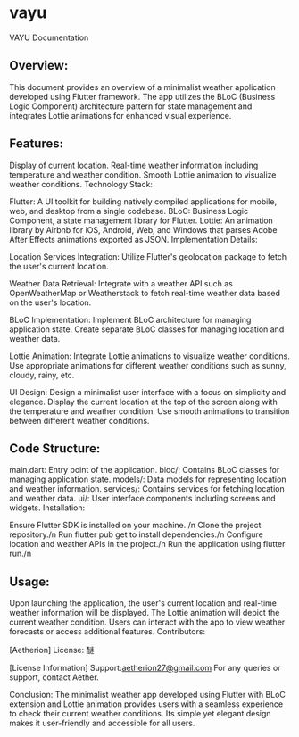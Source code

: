 # vayu
VAYU Documentation

## Overview:
This document provides an overview of a minimalist weather application developed using Flutter framework. The app utilizes the BLoC (Business Logic Component) architecture pattern for state management and integrates Lottie animations for enhanced visual experience.

## Features:

Display of current location.
Real-time weather information including temperature and weather condition.
Smooth Lottie animation to visualize weather conditions.
Technology Stack:

Flutter: A UI toolkit for building natively compiled applications for mobile, web, and desktop from a single codebase.
BLoC: Business Logic Component, a state management library for Flutter.
Lottie: An animation library by Airbnb for iOS, Android, Web, and Windows that parses Adobe After Effects animations exported as JSON.
Implementation Details:

Location Services Integration: Utilize Flutter's geolocation package to fetch the user's current location.

Weather Data Retrieval: Integrate with a weather API such as OpenWeatherMap or Weatherstack to fetch real-time weather data based on the user's location.

BLoC Implementation: Implement BLoC architecture for managing application state. Create separate BLoC classes for managing location and weather data.

Lottie Animation: Integrate Lottie animations to visualize weather conditions. Use appropriate animations for different weather conditions such as sunny, cloudy, rainy, etc.

UI Design: Design a minimalist user interface with a focus on simplicity and elegance. Display the current location at the top of the screen along with the temperature and weather condition. Use smooth animations to transition between different weather conditions.

## Code Structure:

main.dart: Entry point of the application.
bloc/: Contains BLoC classes for managing application state.
models/: Data models for representing location and weather information.
services/: Contains services for fetching location and weather data.
ui/: User interface components including screens and widgets.
Installation:

Ensure Flutter SDK is installed on your machine. /n
Clone the project repository./n
Run flutter pub get to install dependencies./n
Configure location and weather APIs in the project./n
Run the application using flutter run./n
## Usage:

Upon launching the application, the user's current location and real-time weather information will be displayed.
The Lottie animation will depict the current weather condition.
Users can interact with the app to view weather forecasts or access additional features.
Contributors:

[Aetherion]
License: 醚

[License Information]
Support:aetherion27@gmail.com
For any queries or support, contact Aether.

Conclusion:
The minimalist weather app developed using Flutter with BLoC extension and Lottie animation provides users with a seamless experience to check their current weather conditions. Its simple yet elegant design makes it user-friendly and accessible for all users.
